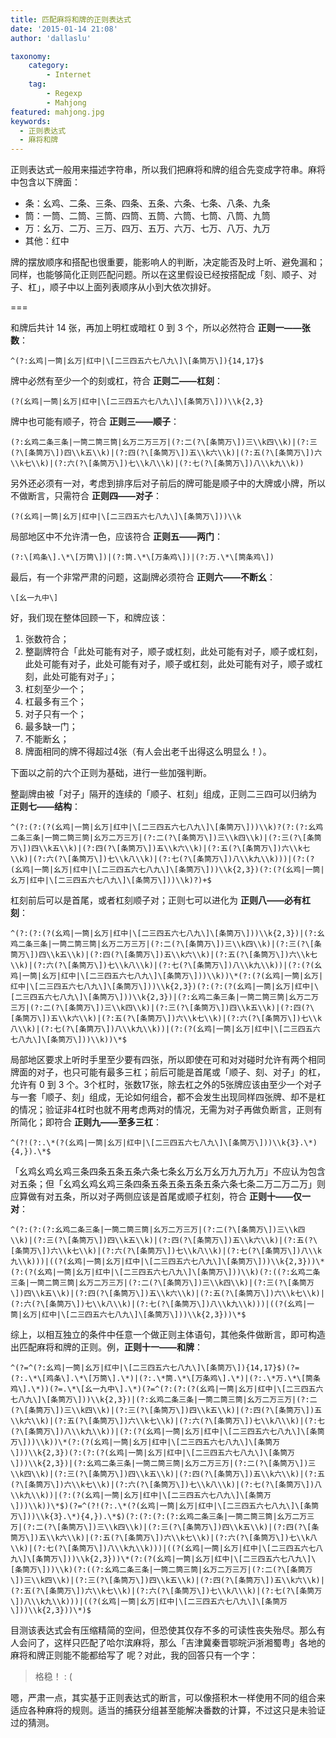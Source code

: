 ```yaml
---
title: 匹配麻将和牌的正则表达式
date: '2015-01-14 21:08'
author: 'dallaslu'

taxonomy:
    category:
        - Internet
    tag:
        - Regexp
        - Mahjong
featured: mahjong.jpg
keywords:
  - 正则表达式
  - 麻将和牌
---
```

正则表达式一般用来描述字符串，所以我们把麻将和牌的组合先变成字符串。麻将中包含以下牌面：

*   条：幺鸡、二条、三条、四条、五条、六条、七条、八条、九条
*   筒：一筒、二筒、三筒、四筒、五筒、六筒、七筒、八筒、九筒
*   万：幺万、二万、三万、四万、五万、六万、七万、八万、九万
*   其他：红中

牌的摆放顺序和搭配也很重要，能影响人的判断，决定能否及时上听、避免漏和；同样，也能够简化正则匹配问题。所以在这里假设已经按搭配成「刻、顺子、对子、杠」，顺子中以上面列表顺序从小到大依次排好。

===

和牌后共计 14 张，再加上明杠或暗杠 0 到 3 个，所以必然符合 __正则一——张数__：

```regexp
^(?:幺鸡|一筒|幺万|红中|\[二三四五六七八九\]\[条筒万\]){14,17}$
```

牌中必然有至少一个的刻或杠，符合 __正则二——杠刻__：

```regexp
(?(幺鸡|一筒|幺万|红中|\[二三四五六七八九\]\[条筒万\]))\\k{2,3}
```

牌中也可能有顺子，符合 __正则三——顺子__：

```regexp
(?:幺鸡二条三条|一筒二筒三筒|幺万二万三万|(?:二(?\[条筒万\])三\\k四\\k)|(?:三(?\[条筒万\])四\\k五\\k)|(?:四(?\[条筒万\])五\\k六\\k)|(?:五(?\[条筒万\])六\\k七\\k)|(?:六(?\[条筒万\])七\\k八\\k)|(?:七(?\[条筒万\])八\\k九\\k))
```

另外还必须有一对，考虑到排序后对子前后的牌可能是顺子中的大牌或小牌，所以不做断言，只需符合 __正则四——对子__：

```regexp
(?(幺鸡|一筒|幺万|红中|\[二三四五六七八九\]\[条筒万\]))\\k
```

局部地区中不允许清一色，应该符合 __正则五——两门__：

```regexp
(?:\[鸡条\].\*\[万筒\])|(?:筒.\*\[万条鸡\])|(?:万.\*\[筒条鸡\])
```

最后，有一个非常严肃的问题，这副牌必须符合 __正则六——不断幺__：

```regexp
\[幺一九中\]
```

好，我们现在整体回顾一下，和牌应该：

1.   张数符合；
2.   整副牌符合「此处可能有对子，顺子或杠刻，此处可能有对子，顺子或杠刻，此处可能有对子，此处可能有对子，顺子或杠刻，此处可能有对子，顺子或杠刻，此处可能有对子」；
3.   杠刻至少一个；
4.   杠最多有三个；
5.   对子只有一个；
6.   最多缺一门；
7.   不能断幺；
8.   牌面相同的牌不得超过4张（有人会出老千出得这么明显么！）。

下面以之前的六个正则为基础，进行一些加强判断。

整副牌由被「对子」隔开的连续的「顺子、杠刻」组成，正则二三四可以归纳为 __正则七——结构__：

```regexp
^(?:(?:(?(幺鸡|一筒|幺万|红中|\[二三四五六七八九\]\[条筒万\]))\\k)?(?:(?:幺鸡二条三条|一筒二筒三筒|幺万二万三万|(?:二(?\[条筒万\])三\\k四\\k)|(?:三(?\[条筒万\])四\\k五\\k)|(?:四(?\[条筒万\])五\\k六\\k)|(?:五(?\[条筒万\])六\\k七\\k)|(?:六(?\[条筒万\])七\\k八\\k)|(?:七(?\[条筒万\])八\\k九\\k)))|(?:(?(幺鸡|一筒|幺万|红中|\[二三四五六七八九\]\[条筒万\]))\\k{2,3})(?:(?(幺鸡|一筒|幺万|红中|\[二三四五六七八九\]\[条筒万\]))\\k)?)+$
```

杠刻前后可以是首尾，或者杠刻顺子对；正则七可以进化为 __正则八——必有杠刻__：

```regexp
^(?:(?:(?(幺鸡|一筒|幺万|红中|\[二三四五六七八九\]\[条筒万\]))\\k{2,3})|(?:幺鸡二条三条|一筒二筒三筒|幺万二万三万|(?:二(?\[条筒万\])三\\k四\\k)|(?:三(?\[条筒万\])四\\k五\\k)|(?:四(?\[条筒万\])五\\k六\\k)|(?:五(?\[条筒万\])六\\k七\\k)|(?:六(?\[条筒万\])七\\k八\\k)|(?:七(?\[条筒万\])八\\k九\\k))|(?:(?(幺鸡|一筒|幺万|红中|\[二三四五六七八九\]\[条筒万\]))\\k))\*(?:(?(幺鸡|一筒|幺万|红中|\[二三四五六七八九\]\[条筒万\]))\\k{2,3})(?:(?:(?(幺鸡|一筒|幺万|红中|\[二三四五六七八九\]\[条筒万\]))\\k{2,3})|(?:幺鸡二条三条|一筒二筒三筒|幺万二万三万|(?:二(?\[条筒万\])三\\k四\\k)|(?:三(?\[条筒万\])四\\k五\\k)|(?:四(?\[条筒万\])五\\k六\\k)|(?:五(?\[条筒万\])六\\k七\\k)|(?:六(?\[条筒万\])七\\k八\\k)|(?:七(?\[条筒万\])八\\k九\\k))|(?:(?(幺鸡|一筒|幺万|红中|\[二三四五六七八九\]\[条筒万\]))\\k))\*$
```

局部地区要求上听时手里至少要有四张，所以即使在可和对对碰时允许有两个相同牌面的对子，也只可能有最多三杠；前后可能是首尾或「顺子、刻、对子」的杠，允许有 0 到 3 个。3个杠时，张数17张，除去杠之外的5张牌应该由至少一个对子与一套「顺子、刻」组成，无论如何组合，都不会发生出现同样四张牌、却不是杠的情况；验证非4杠时也就不用考虑两对的情况，无需为对子再做负断言，正则有所简化；即符合 __正则九——至多三杠__：

```regexp
^(?!(?:.\*(?(幺鸡|一筒|幺万|红中|\[二三四五六七八九\]\[条筒万\]))\\k{3}.\*){4,}).\*$
```

「幺鸡幺鸡幺鸡三条四条五条五条六条七条幺万幺万幺万九万九万」不应认为包含对五条；但「幺鸡幺鸡幺鸡三条四条五条五条五条五条六条七条二万二万二万」则应算做有对五条，所以对子两侧应该是首尾或顺子杠刻，符合 __正则十——仅一对__：

```regexp
^(?:(?:(?:幺鸡二条三条|一筒二筒三筒|幺万二万三万|(?:二(?\[条筒万\])三\\k四\\k)|(?:三(?\[条筒万\])四\\k五\\k)|(?:四(?\[条筒万\])五\\k六\\k)|(?:五(?\[条筒万\])六\\k七\\k)|(?:六(?\[条筒万\])七\\k八\\k)|(?:七(?\[条筒万\])八\\k九\\k)))|((?(幺鸡|一筒|幺万|红中|\[二三四五六七八九\]\[条筒万\]))\\k{2,3}))\*(?:(?(幺鸡|一筒|幺万|红中|\[二三四五六七八九\]\[条筒万\]))\\k)(?:((?:幺鸡二条三条|一筒二筒三筒|幺万二万三万|(?:二(?\[条筒万\])三\\k四\\k)|(?:三(?\[条筒万\])四\\k五\\k)|(?:四(?\[条筒万\])五\\k六\\k)|(?:五(?\[条筒万\])六\\k七\\k)|(?:六(?\[条筒万\])七\\k八\\k)|(?:七(?\[条筒万\])八\\k九\\k)))|((?(幺鸡|一筒|幺万|红中|\[二三四五六七八九\]\[条筒万\]))\\k{2,3}))\*$
```

综上，以相互独立的条件中任意一个做正则主体语句，其他条件做断言，即可构造出匹配麻将和牌的正则。例，__正则十一——和牌__：

```regexp
^(?=^(?:幺鸡|一筒|幺万|红中|\[二三四五六七八九\]\[条筒万\]){14,17}$)(?=(?:.\*\[鸡条\].\*\[万筒\].\*)|(?:.\*筒.\*\[万条鸡\].\*)|(?:.\*万.\*\[筒条鸡\].\*))(?=.\*\[幺一九中\].\*)(?=^(?:(?:(?(幺鸡|一筒|幺万|红中|\[二三四五六七八九\]\[条筒万\]))\\k{2,3})|(?:幺鸡二条三条|一筒二筒三筒|幺万二万三万|(?:二(?\[条筒万\])三\\k四\\k)|(?:三(?\[条筒万\])四\\k五\\k)|(?:四(?\[条筒万\])五\\k六\\k)|(?:五(?\[条筒万\])六\\k七\\k)|(?:六(?\[条筒万\])七\\k八\\k)|(?:七(?\[条筒万\])八\\k九\\k))|(?:(?(幺鸡|一筒|幺万|红中|\[二三四五六七八九\]\[条筒万\]))\\k))\*(?:(?(幺鸡|一筒|幺万|红中|\[二三四五六七八九\]\[条筒万\]))\\k{2,3})(?:(?:(?(幺鸡|一筒|幺万|红中|\[二三四五六七八九\]\[条筒万\]))\\k{2,3})|(?:幺鸡二条三条|一筒二筒三筒|幺万二万三万|(?:二(?\[条筒万\])三\\k四\\k)|(?:三(?\[条筒万\])四\\k五\\k)|(?:四(?\[条筒万\])五\\k六\\k)|(?:五(?\[条筒万\])六\\k七\\k)|(?:六(?\[条筒万\])七\\k八\\k)|(?:七(?\[条筒万\])八\\k九\\k))|(?:(?(幺鸡|一筒|幺万|红中|\[二三四五六七八九\]\[条筒万\]))\\k))\*$)(?=^(?!(?:.\*(?(幺鸡|一筒|幺万|红中|\[二三四五六七八九\]\[条筒万\]))\\k{3}.\*){4,}).\*$)(?:(?:(?:(?:幺鸡二条三条|一筒二筒三筒|幺万二万三万|(?:二(?\[条筒万\])三\\k四\\k)|(?:三(?\[条筒万\])四\\k五\\k)|(?:四(?\[条筒万\])五\\k六\\k)|(?:五(?\[条筒万\])六\\k七\\k)|(?:六(?\[条筒万\])七\\k八\\k)|(?:七(?\[条筒万\])八\\k九\\k)))|((?(幺鸡|一筒|幺万|红中|\[二三四五六七八九\]\[条筒万\]))\\k{2,3}))\*(?:(?(幺鸡|一筒|幺万|红中|\[二三四五六七八九\]\[条筒万\]))\\k)(?:((?:幺鸡二条三条|一筒二筒三筒|幺万二万三万|(?:二(?\[条筒万\])三\\k四\\k)|(?:三(?\[条筒万\])四\\k五\\k)|(?:四(?\[条筒万\])五\\k六\\k)|(?:五(?\[条筒万\])六\\k七\\k)|(?:六(?\[条筒万\])七\\k八\\k)|(?:七(?\[条筒万\])八\\k九\\k)))|((?(幺鸡|一筒|幺万|红中|\[二三四五六七八九\]\[条筒万\]))\\k{2,3}))\*)$
```

目测该表达式会有压缩精简的空间，但恐使其仅存不多的可读性丧失殆尽。那么有人会问了，这样只匹配了哈尔滨麻将，那么「吉津冀秦晋鄂皖沪浙湘蜀粤」各地的麻将和牌正则能不能都给写了
呢？对此，我的回答只有一个字：

>  格稳！ : (

嗯，严肃一点，其实基于正则表达式的断言，可以像搭积木一样使用不同的组合来适应各种麻将的规则。适当的捕获分组甚至能解决番数的计算，不过这只是未验证过的猜测。
